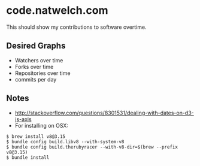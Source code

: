 # code.natwelch.com

This should show my contributions to software overtime.

## Desired Graphs

 * Watchers over time
 * Forks over time
 * Repositories over time
 * commits per day

## Notes

 * http://stackoverflow.com/questions/8301531/dealing-with-dates-on-d3-js-axis
 * For installing on OSX:

```
$ brew install v8@3.15
$ bundle config build.libv8 --with-system-v8
$ bundle config build.therubyracer --with-v8-dir=$(brew --prefix v8@3.15)
$ bundle install
```
